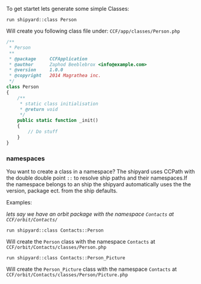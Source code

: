 To get startet lets generate some simple Classes:

```
run shipyard::class Person
```

Will create you following class file under: `CCF/app/classes/Person.php`

```php
/**
 * Person
 **
 * @package		CCFApplication
 * @author		Zaphod Beeblebrox <info@example.com>
 * @version		1.0.0
 * @copyright	2014 Magrathea inc.
 */
class Person
{
	/**
	 * static class initialisation
	 * @return void
	 */
	public static function _init()
	{
		// Do stuff
	}
}
```


### namespaces

You want to create a class in a namespace? The shipyard uses CCPath with the double double point `::` to resolve ship paths and their namespaces.If the namespace belongs to an ship the shipyard automatically uses the the version, package ect. from the ship defaults.

Examples:

_lets say we have an orbit package with the namespace `Contacts` at `CCF/orbit/Contacts/`_

```
run shipyard::class Contacts::Person
```

Will create the `Person` class with the namespace `Contacts` at `CCF/orbit/Contacts/classes/Person.php`

```
run shipyard::class Contacts::Person_Picture
```

Will create the `Person_Picture` class with the namespace `Contacts` at `CCF/orbit/Contacts/classes/Person/Picture.php`